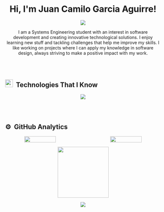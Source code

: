 <h1 align="center">
Hi, I'm Juan Camilo Garcia Aguirre!
</h1>

<p align="center">
	<a href="https://github.com/Bouaskaoun">
		<img src="https://readme-typing-svg.herokuapp.com?lines=Systems+Engineering+Student;Java+Developer;Always+Learning+New+Stuff;Good+Vibes+Only;&center=true&width=380&height=45">
	</a>
</p>

<div>
<p align="center">
I am a Systems Engineering student with an interest in software development and creating innovative technological solutions. I enjoy learning new stuff and tackling challenges that help me improve my skills. I like working on projects where I can apply my knowledge in software design, always striving to make a positive impact with my work.
</p>
</div>

<br><br>

## <img src="https://media2.giphy.com/media/QssGEmpkyEOhBCb7e1/giphy.gif?cid=ecf05e47a0n3gi1bfqntqmob8g9aid1oyj2wr3ds3mg700bl&rid=giphy.gif" width="25"> <b>&nbsp;Technologies That I Know</b>

<p align="center">
  <a href="https://skillicons.dev">
    <img src="https://skillicons.dev/icons?i=java,spring,idea,py,vscode,postgres,azure,github,git,docker,postman&perline=15" />
  </a>
</p>

<br><br>

## ⚙️ &nbsp;GitHub Analytics

<p align="center" style="display: flex; justify-content: space-between; gap: 20px;">
    <img src="https://github-readme-stats-eight-theta.vercel.app/api?username=CamiloGarcia09&show_icons=true&theme=algolia&include_all_commits=true&count_private=true" 
         style="width: 45%; height: auto;">
    <img src="https://github-readme-streak-stats.herokuapp.com/?user=CamiloGarcia09&theme=algolia&hide_border=false"
         style="width: 45%; height: auto;">
</p>


<p align="center">
  <img height="165em" src="https://github-readme-stats-eight-theta.vercel.app/api/top-langs/?username=CamiloGarcia09&layout=compact&langs_count=8&theme=algolia"/>
</p>


<div align="center">

[![](https://visitcount.itsvg.in/api?id=CamiloGarcia09&icon=1&color=1)](https://visitcount.itsvg.in)

</div>

